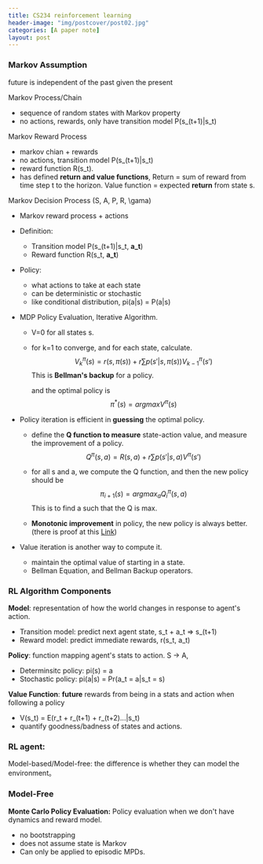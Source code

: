```yaml
---
title: CS234 reinforcement learning
header-image: "img/postcover/post02.jpg"
categories: [A paper note]
layout: post
---
```


### Markov Assumption

future is independent of the past given the present

Markov Process/Chain

- sequence of random states with Markov property
- no actions, rewards, only have transition model P(s_(t+1)|s_t)

Markov Reward Process

- markov chian + rewards
- no actions, transition model P(s_(t+1)|s_t)
- reward function R(s_t).
- has defined **return and value functions**, 
  Return = sum of reward from time step t to the horizon. 
  Value function = expected **return** from state s.

Markov Decision Process (S, A, P, R, \gama)

- Markov reward process + actions

- Definition:

  - Transition model P(s_(t+1)|s_t, **a_t**)
  - Reward function R(s_t, **a_t**) 

- Policy:

  - what actions to take at each state
  - can be deterministic or stochastic
  - like conditional distribution, pi(a|s) = P(a|s)

- MDP Policy Evaluation, Iterative Algorithm.

  - V=0 for all states s.

  - for k=1 to converge, and for each state, calculate.
    $$
    V_k^\pi(s) = r(s, \pi(s)) + r\sum p(s'|s, \pi(s)) V_{k-1}^\pi(s')
    $$
    This is **Bellman's backup** for a policy.

    and the optimal policy is 
    $$
    \pi^*(s)=argmaxV^\pi(s)
    $$

- Policy iteration is efficient in **guessing** the optimal policy.

  - define the **Q function to measure** state-action value, and measure the improvement of a policy.
    $$
    Q^\pi(s, a) = R(s, a) + r\sum p(s'|s, a) V^\pi(s')
    $$

  - for all s and a, we compute the Q function, and then the new policy should be 
    $$
    \pi_{i+1}(s) = argmax_aQ^\pi_i(s, a)
    $$
    This is to find a such that the Q is max.

  - **Monotonic improvement** in policy, the new policy is always better. (there is proof at this [Link](https://www.youtube.com/watch?v=E3f2Camj0Is&list=PLoROMvodv4rOSOPzutgyCTapiGlY2Nd8u&index=2&ab_channel=StanfordOnline))

- Value iteration is another way to compute it.

  - maintain the optimal value of starting in a state.
  - Bellman Equation, and Bellman Backup operators.

### RL Algorithm Components

**Model**: representation of how the world changes in response to agent's action.

- Transition model: predict next agent state, s_t + a_t => s_(t+1)
- Reward model: predict immediate rewards, r(s_t, a_t)

**Policy**: function mapping agent's stats to action. S -> A,

- Determinsitc policy: pi(s) = a
- Stochastic policy: pi(a|s) = Pr(a_t = a|s_t = s)

**Value Function**: **future** rewards from being in a stats and action when following a policy

- V(s_t) = E(r_t + r_(t+1) + r_(t+2)...|s_t)
- quantify goodness/badness of states and actions.



### **RL agent:**

Model-based/Model-free: the difference is whether they can model the environment。

 

### Model-Free

**Monte Carlo Policy Evaluation:** Policy evaluation when we don't have dynamics and reward model.

- no bootstrapping
- does not assume state is Markov
- Can only be applied to episodic MPDs.









### 











